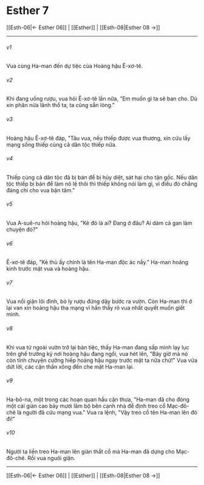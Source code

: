 # Esther 7

[[Esth-06|← Esther 06]] | [[Esther]] | [[Esth-08|Esther 08 →]]
***



###### v1 
Vua cùng Ha-man đến dự tiệc của Hoàng hậu Ê-xơ-tê. 

###### v2 
Khi đang uống rượu, vua hỏi Ê-xơ-tê lần nữa, "Em muốn gì ta sẽ ban cho. Dù xin phân nửa lãnh thổ ta, ta cũng sẵn lòng." 

###### v3 
Hoàng hậu Ê-xơ-tê đáp, "Tâu vua, nếu thiếp được vua thương, xin cứu lấy mạng sống thiếp cùng cả dân tộc thiếp nữa. 

###### v4 
Thiếp cùng cả dân tộc đã bị bán để bị hủy diệt, sát hại cho tận gốc. Nếu dân tộc thiếp bị bán để làm nô lệ thôi thì thiếp không nói làm gì, vì điều đó chẳng đáng chi cho vua bận tâm." 

###### v5 
Vua A-suê-ru hỏi hoàng hậu, "Kẻ đó là ai? Đang ở đâu? Ai dám cả gan làm chuyện đó?" 

###### v6 
Ê-xơ-tê đáp, "Kẻ thù ấy chính là tên Ha-man độc ác nầy." Ha-man hoảng kinh trước mặt vua và hoàng hậu. 

###### v7 
Vua nổi giận lôi đình, bỏ ly rượu đứng dậy bước ra vườn. Còn Ha-man thì ở lại van xin hoàng hậu tha mạng vì hắn thấy rõ vua nhất quyết muốn giết mình. 

###### v8 
Khi vua từ ngoài vườn trở lại bàn tiệc, thấy Ha-man đang sấp mình lạy lục trên ghế trường kỷ nơi hoàng hậu đang ngồi, vua hét lên, "Bây giờ mà nó còn tính chuyện cưỡng hiếp hoàng hậu ngay trước mặt ta nữa chứ!" Vua vừa dứt lời, các cận thần xông đến che mặt Ha-man lại. 

###### v9 
Ha-bô-na, một trong các hoạn quan hầu cận thưa, "Ha-man đã cho đóng một cái giàn cao bảy mươi lăm bộ bên cạnh nhà để định treo cổ Mạc-đô-chê là người đã cứu mạng vua." Vua ra lệnh, "Vậy treo cổ tên Ha-man lên đó đi!" 

###### v10 
Người ta liền treo Ha-man lên giàn thắt cổ mà Ha-man đã dựng cho Mạc-đô-chê. Rồi vua nguôi giận.

***
[[Esth-06|← Esther 06]] | [[Esther]] | [[Esth-08|Esther 08 →]]
